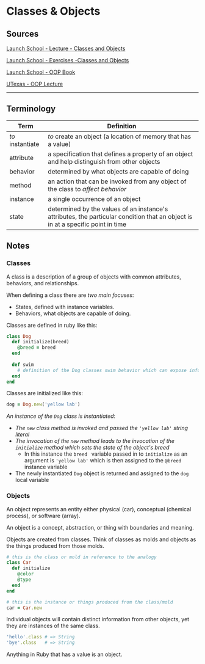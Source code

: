 # Classes & Objects

## Sources

[Launch School - Lecture - Classes and Objects](https://launchschool.com/lessons/dfff5f6b/assignments/209fc900)

[Launch School - Exercises -Classes and Objects](https://launchschool.com/lessons/dfff5f6b/assignments/bc346833)

[Launch School - OOP Book](https://launchschool.com/books/oo_ruby/read/the_object_model)

[UTexas - OOP Lecture](https://www.cs.utexas.edu/~mitra/csSpring2017/cs303/lectures/oop.html)

---

## Terminology

| Term             | Definition                                                   |
| ---------------- | ------------------------------------------------------------ |
| *to* instantiate | *to* create an object (a location of memory that has a value) |
| attribute        | a specification that defines a property of an object and help distinguish from other objects |
| behavior         | determined by what objects are capable of doing              |
| method           | an action that can be invoked from any object of the class to *affect behavior* |
| instance         | a single occurrence of an object                             |
| state            | determined by the values of an instance's attributes, the particular condition that an object is in at a specific point in time |



## Notes

### Classes

A class is a description of a group of objects with common attributes, behaviors, and relationships.

When defining a class there are *two main focuses*:

* States, defined with instance variables.
* Behaviors, what objects are capable of doing.


Classes are defined in ruby like this:

```ruby
class Dog
  def initialize(breed)
    @breed = breed
  end
  
  def swim
    # definition of the Dog classes swim behavior which can expose information about the Dog's state
  end
end
```

Classes are initialized like this:

```ruby
dog = Dog.new('yellow lab')
```

*An instance of the `Dog` class is instantiated*:

* *The `new` class method is invoked and passed the `'yellow lab'` string literal*
* *The invocation of the `new` method leads to the invocation of the `initialize` method which sets the state of the object's breed*
  * In this instance the `breed ` variable passed in to `initialize` as an argument is `'yellow lab'` which is then assigned to the `@breed` instance variable
* The newly instantiated `Dog` object is returned and assigned to the `dog` local variable



### Objects

An object represents an entity either physical (car), conceptual (chemical process), or software (array).

An object is a concept, abstraction, or thing with boundaries and meaning.

Objects are created from classes. Think of classes as molds and objects as the things produced from those molds. 

```ruby
# this is the class or mold in reference to the analogy
class Car
  def initialize
    @color
    @type
  end
end

# this is the instance or things produced from the class/mold
car = Car.new
```



Individual objects will contain distinct information from other objects, yet they are instances of the same class.

```ruby
'hello'.class # => String
'bye'.class   # => String
```



Anything in Ruby that has a value is an object. 